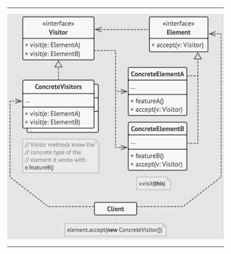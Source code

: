 ***
![Visitor](https://github.com/muarshad01/CPP_Design_Patterns/blob/main/images/behavioral/visitor.png)
***
